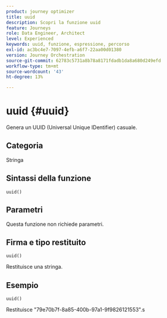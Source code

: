 ```yaml
---
product: journey optimizer
title: uuid
description: Scopri la funzione uuid
feature: Journeys
role: Data Engineer, Architect
level: Experienced
keywords: uuid, funzione, espressione, percorso
exl-id: ac3bc4e7-7097-4efb-a6f7-22aa00d01380
version: Journey Orchestration
source-git-commit: 62783c5731a8b78a8171fdadb1da8a680d249efd
workflow-type: tm+mt
source-wordcount: '43'
ht-degree: 13%

---
```


# uuid {#uuid}

Genera un UUID (Universal Unique IDentifier) casuale.

## Categoria

Stringa

## Sintassi della funzione

`uuid()`

## Parametri

Questa funzione non richiede parametri.

## Firma e tipo restituito

`uuid()`

Restituisce una stringa.

## Esempio

`uuid()`

Restituisce &quot;79e70b7f-8a85-400b-97a1-9f9826121553&quot;.s
